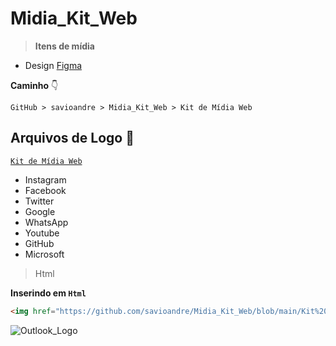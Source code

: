 # Midia_Kit_Web
> **Itens de mídia**

* Design [Figma](https://www.figma.com/file/ckg5s9jHXYXbtZzsfM1OC9/Kit-de-M%C3%ADdia-Web?node-id=0%3A1)

**Caminho** 👇
```~md
GitHub > savioandre > Midia_Kit_Web > Kit de Mídia Web
```

## Arquivos de Logo 💖 
[`Kit de Mídia Web`](https://github.com/savioandre/Midia_Kit_Web/tree/main/Kit%20de%20M%C3%ADdia%20Web) 
* Instagram
* Facebook
* Twitter
* Google
* WhatsApp
* Youtube
* GitHub
* Microsoft

> Html
 
**Inserindo em ` Html `**
```html
<img href="https://github.com/savioandre/Midia_Kit_Web/blob/main/Kit%20de%20M%C3%ADdia%20Web/Outlook/Outlook_Logo.png?raw=true">
```
![Outlook_Logo](https://user-images.githubusercontent.com/81815495/118343492-cdf55680-b4ff-11eb-9bdc-04b97b233fd9.png)

